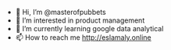 - 👋 Hi, I’m @masterofpubbets
- 👀 I’m interested in product management
- 🌱 I’m currently learning google data analytical
- 📫 How to reach me http://eslamaly.online

<!---
masterofpubbets/masterofpubbets is a ✨ special ✨ repository because its `README.md` (this file) appears on your GitHub profile.
You can click the Preview link to take a look at your changes.
--->

